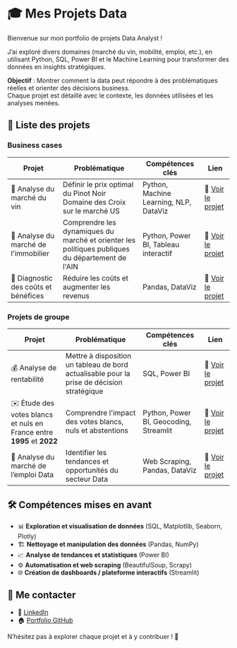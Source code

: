 # 🎓 Mes Projets Data

Bienvenue sur mon portfolio de projets Data Analyst !

J’ai exploré divers domaines (marché du vin, mobilité, emploi, etc.), en utilisant Python, SQL, Power BI et le Machine Learning pour transformer des données en insights stratégiques.

**Objectif** : Montrer comment la data peut répondre à des problématiques réelles et orienter des décisions business.<br>
Chaque projet est détaillé avec le contexte, les données utilisées et les analyses menées.


## 📁 Liste des projets

### **Business cases**

| Projet	| Problématique	| Compétences clés	| Lien |
|-----------|-------------------|---------------------|---------|
|🍷 Analyse du marché du vin | Définir le prix optimal du Pinot Noir Domaine des Croix sur le marché US |	Python, Machine Learning, NLP, DataViz	| 📌 [Voir le projet](https://github.com/Diaure/Pinot-Noir-Domaine-des-Croix) |
|🏡 Analyse du marché de l'immobilier	| Comprendre les dynamiques du marché et orienter les politiques publiques du département de l'AIN	| Python, Power BI, Tableau interactif	| 📌 [Voir le projet](https://github.com/Diaure/Immobilier-AIN) |
|💸 Diagnostic des coûts et bénéfices |	Réduire les coûts et augmenter les revenus | Pandas, DataViz |	📌 [Voir le projet](https://github.com/Diaure/Business-case-Market-Price-Retail) |

### **Projets de groupe**

| Projet	| Problématique	| Compétences clés	| Lien |
|-----------|-------------------|---------------------|---------|
|💰 Analyse de rentabilité | Mettre à disposition un tableau de bord actualisable pour la prise de décision stratégique |	SQL, Power BI	| 📌 [Voir le projet](https://github.com/Diaure/Analyse-Business) |
|✉️ Étude des votes blancs et nuls en France entre **1995** et **2022** | Comprendre l'impact des votes blancs, nuls et abstentions	| Python, Power BI, Geocoding, Streamlit	| 📌 [Voir le projet](https://github.com/Diaure/Business-case-Market-Price-Retail) |
|🔎 Analyse du marché de l’emploi Data |	Identifier les tendances et opportunités du secteur Data |	Web Scraping, Pandas, DataViz |	📌 [Voir le projet](https://github.com/jpvt-data/wild-find-job) |

## 🛠️ Compétences mises en avant
- 📊 **Exploration et visualisation de données** (SQL, Matplotlib, Seaborn, Plotly)
- 🏗️ **Nettoyage et manipulation des données** (Pandas, NumPy)
- 📈 **Analyse de tendances et statistiques** (Power BI)
- ⚙️ **Automatisation et web scraping** (BeautifulSoup, Scrapy)
- 🌐 **Création de dashboards / plateforme interactifs** (Streamlit)

## 🔗 Me contacter
- 💼 [LinkedIn](https://www.linkedin.com/in/aurelie-gabu/)
- 🏠 [Portfolio GitHub](https://github.com/Diaure/Projects)

N’hésitez pas à explorer chaque projet et à y contribuer ! 🚀
